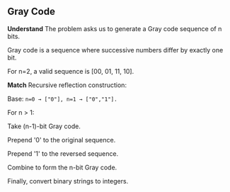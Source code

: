 ## Gray Code
**Understand**
The problem asks us to generate a Gray code sequence of n bits.

Gray code is a sequence where successive numbers differ by exactly one bit.

For n=2, a valid sequence is [00, 01, 11, 10].

**Match**
Recursive reflection construction:

Base: `n=0 → ["0"], n=1 → ["0","1"].`

For n > 1:

Take (n-1)-bit Gray code.

Prepend '0' to the original sequence.

Prepend '1' to the reversed sequence.

Combine to form the n-bit Gray code.

Finally, convert binary strings to integers.